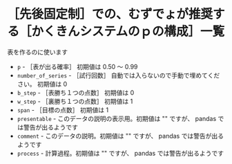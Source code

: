 # ［先後固定制］での、むずでょが推奨する［かくきんシステムのｐの構成］一覧

表を作るのに使います

* `p` - ［表が出る確率］ 初期値は 0.50 ～ 0.99
* `number_of_series` - ［試行回数］ 自動では入らないので手動で埋めてください。 初期値は 0
* `b_step` - ［表勝ち１つの点数］ 初期値は 0
* `w_step` - ［裏勝ち１つの点数］ 初期値は 1
* `span` - ［目標の点数］ 初期値は 1
* `presentable` - このデータの説明の表示用。初期値は "" ですが、 pandas では警告が出るようです
* `comment` - このデータの説明。初期値は "" ですが、 pandas では警告が出るようです
* `process` - 計算過程。初期値は "" ですが、 pandas では警告が出るようです

